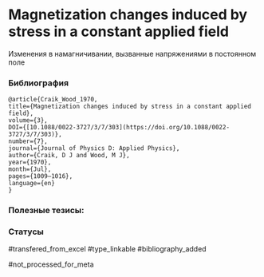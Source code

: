 # Magnetization changes induced by stress in a constant applied field

Изменения в намагничивании, вызванные напряжениями в постоянном поле

### Библиография
```
@article{Craik_Wood_1970,
title={Magnetization changes induced by stress in a constant applied field},
volume={3},
DOI={[10.1088/0022-3727/3/7/303](https://doi.org/10.1088/0022-3727/3/7/303)},
number={7},
journal={Journal of Physics D: Applied Physics},
author={Craik, D J and Wood, M J},
year={1970},
month={Jul},
pages={1009–1016},
language={en}
}
```

### Полезные тезисы:

### Статусы
#transfered_from_excel 
#type_linkable 
#bibliography_added

#not_processed_for_meta
